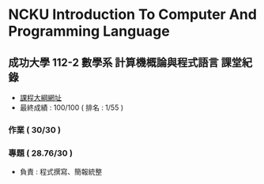 # NCKU Introduction To Computer And Programming Language
## 成功大學 112-2 數學系 計算機概論與程式語言 課堂紀錄
* [課程大綱網址](https://class-qry.acad.ncku.edu.tw/syllabus/online_display.php?syear=0112&sem=2&co_no=C111400&class_code=)
* 最終成績 : 100/100 ( 排名 : 1/55	)

### 作業 ( 30/30 )

### 專題 ( 28.76/30 )
* 負責 : 程式撰寫、簡報統整
